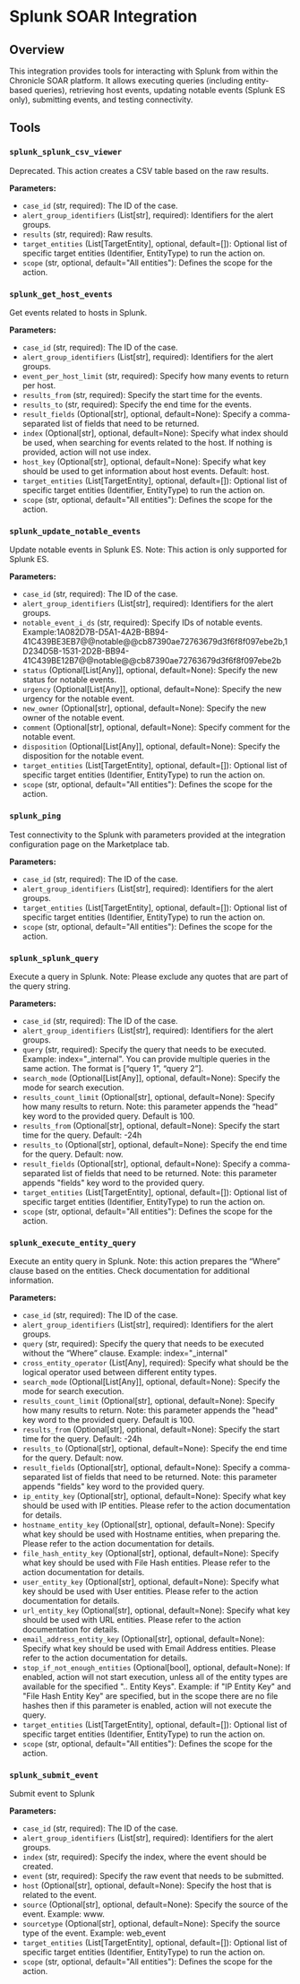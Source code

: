 # Splunk SOAR Integration

## Overview

This integration provides tools for interacting with Splunk from within the Chronicle SOAR platform. It allows executing queries (including entity-based queries), retrieving host events, updating notable events (Splunk ES only), submitting events, and testing connectivity.

## Tools

### `splunk_splunk_csv_viewer`

Deprecated. This action creates a CSV table based on the raw results.

**Parameters:**

*   `case_id` (str, required): The ID of the case.
*   `alert_group_identifiers` (List[str], required): Identifiers for the alert groups.
*   `results` (str, required): Raw results.
*   `target_entities` (List[TargetEntity], optional, default=[]): Optional list of specific target entities (Identifier, EntityType) to run the action on.
*   `scope` (str, optional, default="All entities"): Defines the scope for the action.

### `splunk_get_host_events`

Get events related to hosts in Splunk.

**Parameters:**

*   `case_id` (str, required): The ID of the case.
*   `alert_group_identifiers` (List[str], required): Identifiers for the alert groups.
*   `event_per_host_limit` (str, required): Specify how many events to return per host.
*   `results_from` (str, required): Specify the start time for the events.
*   `results_to` (str, required): Specify the end time for the events.
*   `result_fields` (Optional[str], optional, default=None): Specify a comma-separated list of fields that need to be returned.
*   `index` (Optional[str], optional, default=None): Specify what index should be used, when searching for events related to the host. If nothing is provided, action will not use index.
*   `host_key` (Optional[str], optional, default=None): Specify what key should be used to get information about host events. Default: host.
*   `target_entities` (List[TargetEntity], optional, default=[]): Optional list of specific target entities (Identifier, EntityType) to run the action on.
*   `scope` (str, optional, default="All entities"): Defines the scope for the action.

### `splunk_update_notable_events`

Update notable events in Splunk ES. Note: This action is only supported for Splunk ES.

**Parameters:**

*   `case_id` (str, required): The ID of the case.
*   `alert_group_identifiers` (List[str], required): Identifiers for the alert groups.
*   `notable_event_i_ds` (str, required): Specify IDs of notable events. Example:1A082D7B-D5A1-4A2B-BB94-41C439BE3EB7@@notable@@cb87390ae72763679d3f6f8f097ebe2b,1D234D5B-1531-2D2B-BB94-41C439BE12B7@@notable@@cb87390ae72763679d3f6f8f097ebe2b
*   `status` (Optional[List[Any]], optional, default=None): Specify the new status for notable events.
*   `urgency` (Optional[List[Any]], optional, default=None): Specify the new urgency for the notable event.
*   `new_owner` (Optional[str], optional, default=None): Specify the new owner of the notable event.
*   `comment` (Optional[str], optional, default=None): Specify comment for the notable event.
*   `disposition` (Optional[List[Any]], optional, default=None): Specify the disposition for the notable event.
*   `target_entities` (List[TargetEntity], optional, default=[]): Optional list of specific target entities (Identifier, EntityType) to run the action on.
*   `scope` (str, optional, default="All entities"): Defines the scope for the action.

### `splunk_ping`

Test connectivity to the Splunk with parameters provided at the integration configuration page on the Marketplace tab.

**Parameters:**

*   `case_id` (str, required): The ID of the case.
*   `alert_group_identifiers` (List[str], required): Identifiers for the alert groups.
*   `target_entities` (List[TargetEntity], optional, default=[]): Optional list of specific target entities (Identifier, EntityType) to run the action on.
*   `scope` (str, optional, default="All entities"): Defines the scope for the action.

### `splunk_splunk_query`

Execute a query in Splunk. Note: Please exclude any quotes that are part of the query string.

**Parameters:**

*   `case_id` (str, required): The ID of the case.
*   `alert_group_identifiers` (List[str], required): Identifiers for the alert groups.
*   `query` (str, required): Specify the query that needs to be executed. Example: index="_internal". You can provide multiple queries in the same action. The format is [“query 1”, “query 2”].
*   `search_mode` (Optional[List[Any]], optional, default=None): Specify the mode for search execution.
*   `results_count_limit` (Optional[str], optional, default=None): Specify how many results to return. Note: this parameter appends the “head” key word to the provided query. Default is 100.
*   `results_from` (Optional[str], optional, default=None): Specify the start time for the query. Default: -24h
*   `results_to` (Optional[str], optional, default=None): Specify the end time for the query. Default: now.
*   `result_fields` (Optional[str], optional, default=None): Specify a comma-separated list of fields that need to be returned. Note: this parameter appends "fields" key word to the provided query.
*   `target_entities` (List[TargetEntity], optional, default=[]): Optional list of specific target entities (Identifier, EntityType) to run the action on.
*   `scope` (str, optional, default="All entities"): Defines the scope for the action.

### `splunk_execute_entity_query`

Execute an entity query in Splunk. Note: this action prepares the “Where” clause based on the entities. Check documentation for additional information.

**Parameters:**

*   `case_id` (str, required): The ID of the case.
*   `alert_group_identifiers` (List[str], required): Identifiers for the alert groups.
*   `query` (str, required): Specify the query that needs to be executed without the “Where” clause. Example: index="_internal"
*   `cross_entity_operator` (List[Any], required): Specify what should be the logical operator used between different entity types.
*   `search_mode` (Optional[List[Any]], optional, default=None): Specify the mode for search execution.
*   `results_count_limit` (Optional[str], optional, default=None): Specify how many results to return. Note: this parameter appends the "head" key word to the provided query. Default is 100.
*   `results_from` (Optional[str], optional, default=None): Specify the start time for the query. Default: -24h
*   `results_to` (Optional[str], optional, default=None): Specify the end time for the query. Default: now.
*   `result_fields` (Optional[str], optional, default=None): Specify a comma-separated list of fields that need to be returned. Note: this parameter appends "fields" key word to the provided query.
*   `ip_entity_key` (Optional[str], optional, default=None): Specify what key should be used with IP entities. Please refer to the action documentation for details.
*   `hostname_entity_key` (Optional[str], optional, default=None): Specify what key should be used with Hostname entities, when preparing the. Please refer to the action documentation for details.
*   `file_hash_entity_key` (Optional[str], optional, default=None): Specify what key should be used with File Hash entities. Please refer to the action documentation for details.
*   `user_entity_key` (Optional[str], optional, default=None): Specify what key should be used with User entities. Please refer to the action documentation for details.
*   `url_entity_key` (Optional[str], optional, default=None): Specify what key should be used with URL entities. Please refer to the action documentation for details.
*   `email_address_entity_key` (Optional[str], optional, default=None): Specify what key should be used with Email Address entities. Please refer to the action documentation for details.
*   `stop_if_not_enough_entities` (Optional[bool], optional, default=None): If enabled, action will not start execution, unless all of the entity types are available for the specified ".. Entity Keys". Example: if "IP Entity Key" and "File Hash Entity Key" are specified, but in the scope there are no file hashes then if this parameter is enabled, action will not execute the query.
*   `target_entities` (List[TargetEntity], optional, default=[]): Optional list of specific target entities (Identifier, EntityType) to run the action on.
*   `scope` (str, optional, default="All entities"): Defines the scope for the action.

### `splunk_submit_event`

Submit event to Splunk

**Parameters:**

*   `case_id` (str, required): The ID of the case.
*   `alert_group_identifiers` (List[str], required): Identifiers for the alert groups.
*   `index` (str, required): Specify the index, where the event should be created.
*   `event` (str, required): Specify the raw event that needs to be submitted.
*   `host` (Optional[str], optional, default=None): Specify the host that is related to the event.
*   `source` (Optional[str], optional, default=None): Specify the source of the event. Example: www.
*   `sourcetype` (Optional[str], optional, default=None): Specify the source type of the event. Example: web_event
*   `target_entities` (List[TargetEntity], optional, default=[]): Optional list of specific target entities (Identifier, EntityType) to run the action on.
*   `scope` (str, optional, default="All entities"): Defines the scope for the action.
